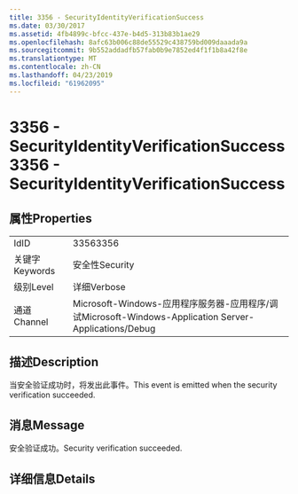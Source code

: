 ```yaml
---
title: 3356 - SecurityIdentityVerificationSuccess
ms.date: 03/30/2017
ms.assetid: 4fb4899c-bfcc-437e-b4d5-313b83b1ae29
ms.openlocfilehash: 8afc63b006c88de55529c438759bd009daaada9a
ms.sourcegitcommit: 9b552addadfb57fab0b9e7852ed4f1f1b8a42f8e
ms.translationtype: MT
ms.contentlocale: zh-CN
ms.lasthandoff: 04/23/2019
ms.locfileid: "61962095"
---
```

# <a name="3356---securityidentityverificationsuccess"></a><span data-ttu-id="93d74-102">3356 - SecurityIdentityVerificationSuccess</span><span class="sxs-lookup"><span data-stu-id="93d74-102">3356 - SecurityIdentityVerificationSuccess</span></span>
## <a name="properties"></a><span data-ttu-id="93d74-103">属性</span><span class="sxs-lookup"><span data-stu-id="93d74-103">Properties</span></span>  
  
|||  
|-|-|  
|<span data-ttu-id="93d74-104">Id</span><span class="sxs-lookup"><span data-stu-id="93d74-104">ID</span></span>|<span data-ttu-id="93d74-105">3356</span><span class="sxs-lookup"><span data-stu-id="93d74-105">3356</span></span>|  
|<span data-ttu-id="93d74-106">关键字</span><span class="sxs-lookup"><span data-stu-id="93d74-106">Keywords</span></span>|<span data-ttu-id="93d74-107">安全性</span><span class="sxs-lookup"><span data-stu-id="93d74-107">Security</span></span>|  
|<span data-ttu-id="93d74-108">级别</span><span class="sxs-lookup"><span data-stu-id="93d74-108">Level</span></span>|<span data-ttu-id="93d74-109">详细</span><span class="sxs-lookup"><span data-stu-id="93d74-109">Verbose</span></span>|  
|<span data-ttu-id="93d74-110">通道</span><span class="sxs-lookup"><span data-stu-id="93d74-110">Channel</span></span>|<span data-ttu-id="93d74-111">Microsoft-Windows-应用程序服务器-应用程序/调试</span><span class="sxs-lookup"><span data-stu-id="93d74-111">Microsoft-Windows-Application Server-Applications/Debug</span></span>|  
  
## <a name="description"></a><span data-ttu-id="93d74-112">描述</span><span class="sxs-lookup"><span data-stu-id="93d74-112">Description</span></span>  
 <span data-ttu-id="93d74-113">当安全验证成功时，将发出此事件。</span><span class="sxs-lookup"><span data-stu-id="93d74-113">This event is emitted when the security verification succeeded.</span></span>  
  
## <a name="message"></a><span data-ttu-id="93d74-114">消息</span><span class="sxs-lookup"><span data-stu-id="93d74-114">Message</span></span>  
 <span data-ttu-id="93d74-115">安全验证成功。</span><span class="sxs-lookup"><span data-stu-id="93d74-115">Security verification succeeded.</span></span>  
  
## <a name="details"></a><span data-ttu-id="93d74-116">详细信息</span><span class="sxs-lookup"><span data-stu-id="93d74-116">Details</span></span>
